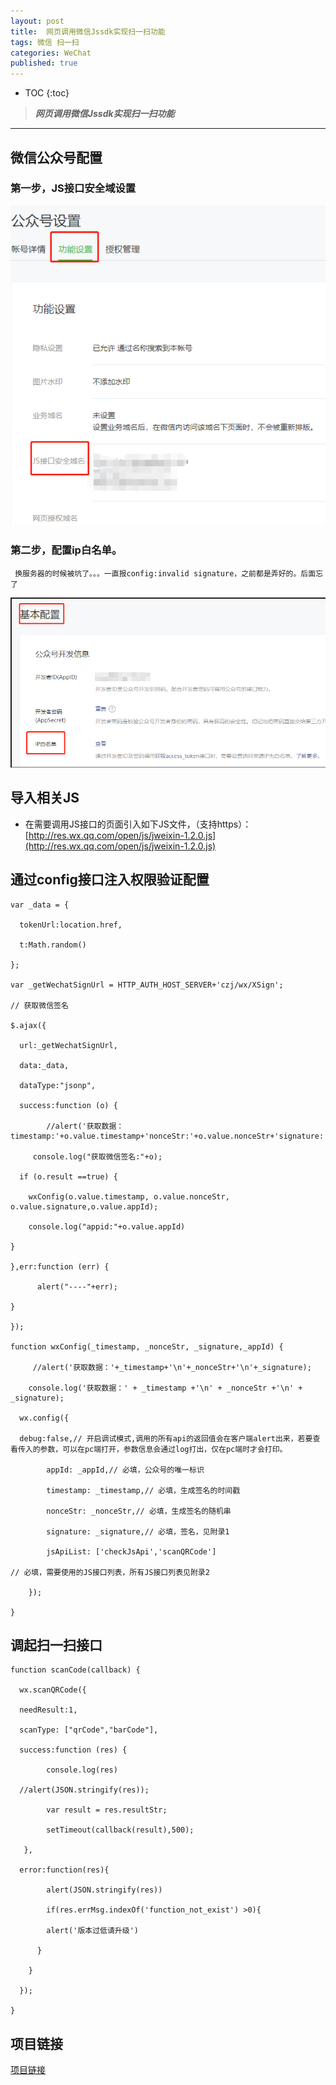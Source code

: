 ```yaml
---
layout: post
title:  网页调用微信Jssdk实现扫一扫功能
tags: 微信 扫一扫
categories: WeChat
published: true
---
```


* TOC 
{:toc}

>***网页调用微信Jssdk实现扫一扫功能***

---
## 微信公众号配置

### 第一步，JS接口安全域设置
![1.png](/static/img/weixinsys/1.png)

### 第二步，配置ip白名单。
```
 换服务器的时候被坑了。。。一直报config:invalid signature，之前都是弄好的。后面忘了
```
![1.png](/static/img/weixinsys/2.png)

## 导入相关JS
- 在需要调用JS接口的页面引入如下JS文件，（支持https）：
[http://res.wx.qq.com/open/js/jweixin-1.2.0.js](http://res.wx.qq.com/open/js/jweixin-1.2.0.js)

## 通过config接口注入权限验证配置

```
var _data = {

  tokenUrl:location.href,

  t:Math.random()

};

var _getWechatSignUrl = HTTP_AUTH_HOST_SERVER+'czj/wx/XSign';

// 获取微信签名

$.ajax({

  url:_getWechatSignUrl,

  data:_data,

  dataType:"jsonp",

  success:function (o) {

        //alert('获取数据：timestamp:'+o.value.timestamp+'nonceStr:'+o.value.nonceStr+'signature:'+o.value.signature);

     console.log("获取微信签名:"+o);

  if (o.result ==true) {

    wxConfig(o.value.timestamp, o.value.nonceStr, o.value.signature,o.value.appId);

    console.log("appid:"+o.value.appId)

}

},err:function (err) {

      alert("----"+err);

}

});

function wxConfig(_timestamp, _nonceStr, _signature,_appId) {

     //alert('获取数据：'+_timestamp+'\n'+_nonceStr+'\n'+_signature);

    console.log('获取数据：' + _timestamp +'\n' + _nonceStr +'\n' + _signature);

  wx.config({

  debug:false,// 开启调试模式,调用的所有api的返回值会在客户端alert出来，若要查看传入的参数，可以在pc端打开，参数信息会通过log打出，仅在pc端时才会打印。

        appId: _appId,// 必填，公众号的唯一标识

        timestamp: _timestamp,// 必填，生成签名的时间戳

        nonceStr: _nonceStr,// 必填，生成签名的随机串

        signature: _signature,// 必填，签名，见附录1

        jsApiList: ['checkJsApi','scanQRCode']

// 必填，需要使用的JS接口列表，所有JS接口列表见附录2

    });

}     
```

## 调起扫一扫接口

```
function scanCode(callback) {

  wx.scanQRCode({

  needResult:1,

  scanType: ["qrCode","barCode"],

  success:function (res) {

        console.log(res)

  //alert(JSON.stringify(res));

        var result = res.resultStr;

        setTimeout(callback(result),500);

   },

  error:function(res){

        alert(JSON.stringify(res))

        if(res.errMsg.indexOf('function_not_exist') >0){

        alert('版本过低请升级')

      }

    }

  });

}
```

## 项目链接
[项目链接](https://github.com/renzhifan/origin)
